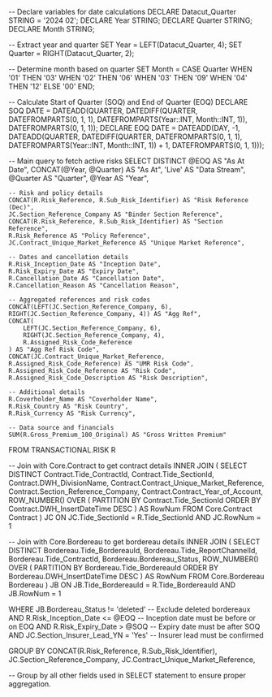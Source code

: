 -- Declare variables for date calculations
DECLARE Datacut_Quarter STRING = '2024 02';
DECLARE Year STRING;
DECLARE Quarter STRING;
DECLARE Month STRING;

-- Extract year and quarter
SET Year = LEFT(Datacut_Quarter, 4);
SET Quarter = RIGHT(Datacut_Quarter, 2);

-- Determine month based on quarter
SET Month = CASE Quarter
    WHEN '01' THEN '03'
    WHEN '02' THEN '06'
    WHEN '03' THEN '09'
    WHEN '04' THEN '12'
    ELSE '00'
END;

-- Calculate Start of Quarter (SOQ) and End of Quarter (EOQ)
DECLARE SOQ DATE = DATEADD(QUARTER, DATEDIFF(QUARTER, DATEFROMPARTS(0, 1, 1), DATEFROMPARTS(Year::INT, Month::INT, 1)), DATEFROMPARTS(0, 1, 1));
DECLARE EOQ DATE = DATEADD(DAY, -1, DATEADD(QUARTER, DATEDIFF(QUARTER, DATEFROMPARTS(0, 1, 1), DATEFROMPARTS(Year::INT, Month::INT, 1)) + 1, DATEFROMPARTS(0, 1, 1)));

-- Main query to fetch active risks
SELECT DISTINCT
    @EOQ AS "As At Date",
    CONCAT(@Year, @Quarter) AS "As At",
    'Live' AS "Data Stream",
    @Quarter AS "Quarter",
    @Year AS "Year",

    -- Risk and policy details
    CONCAT(R.Risk_Reference, R.Sub_Risk_Identifier) AS "Risk Reference (Dec)",
    JC.Section_Reference_Company AS "Binder Section Reference",
    CONCAT(R.Risk_Reference, R.Sub_Risk_Identifier) AS "Section Reference",
    R.Risk_Reference AS "Policy Reference",
    JC.Contract_Unique_Market_Reference AS "Unique Market Reference",

    -- Dates and cancellation details
    R.Risk_Inception_Date AS "Inception Date",
    R.Risk_Expiry_Date AS "Expiry Date",
    R.Cancellation_Date AS "Cancellation Date",
    R.Cancellation_Reason AS "Cancellation Reason",

    -- Aggregated references and risk codes
    CONCAT(LEFT(JC.Section_Reference_Company, 6), RIGHT(JC.Section_Reference_Company, 4)) AS "Agg Ref",
    CONCAT(
        LEFT(JC.Section_Reference_Company, 6),
        RIGHT(JC.Section_Reference_Company, 4),
        R.Assigned_Risk_Code_Reference
    ) AS "Agg Ref Risk Code",
    CONCAT(JC.Contract_Unique_Market_Reference, R.Assigned_Risk_Code_Reference) AS "UMR Risk Code",
    R.Assigned_Risk_Code_Reference AS "Risk Code",
    R.Assigned_Risk_Code_Description AS "Risk Description",

    -- Additional details
    R.Coverholder_Name AS "Coverholder Name",
    R.Risk_Country AS "Risk Country",
    R.Risk_Currency AS "Risk Currency",
    
    -- Data source and financials
    SUM(R.Gross_Premium_100_Original) AS "Gross Written Premium"

FROM TRANSACTIONAL.RISK R

-- Join with Core.Contract to get contract details
INNER JOIN (
    SELECT DISTINCT
        Contract.Tide_ContractId,
        Contract.Tide_SectionId,
        Contract.DWH_DivisionName,
        Contract.Contract_Unique_Market_Reference,
        Contract.Section_Reference_Company,
        Contract.Contract_Year_of_Account,
        ROW_NUMBER() OVER (
            PARTITION BY Contract.Tide_SectionId
            ORDER BY Contract.DWH_InsertDateTime DESC
        ) AS RowNum
    FROM Core.Contract Contract
) JC ON JC.Tide_SectionId = R.Tide_SectionId AND JC.RowNum = 1

-- Join with Core.Bordereau to get bordereau details
INNER JOIN (
    SELECT DISTINCT
        Bordereau.Tide_BordereauId,
        Bordereau.Tide_ReportChannelId,
        Bordereau.Tide_ContractId,
        Bordereau.Bordereau_Status,
        ROW_NUMBER() OVER (
            PARTITION BY Bordereau.Tide_BordereauId
            ORDER BY Bordereau.DWH_InsertDateTime DESC
        ) AS RowNum
    FROM Core.Bordereau Bordereau
) JB ON JB.Tide_BordereauId = R.Tide_BordereauId AND JB.RowNum = 1

WHERE 
    JB.Bordereau_Status != 'deleted' -- Exclude deleted bordereaux
    AND R.Risk_Inception_Date <= @EOQ -- Inception date must be before or on EOQ
    AND R.Risk_Expiry_Date > @SOQ -- Expiry date must be after SOQ
    AND JC.Section_Insurer_Lead_YN = 'Yes' -- Insurer lead must be confirmed

GROUP BY 
    CONCAT(R.Risk_Reference, R.Sub_Risk_Identifier),
    JC.Section_Reference_Company,
    JC.Contract_Unique_Market_Reference,
    
-- Group by all other fields used in SELECT statement to ensure proper aggregation.
